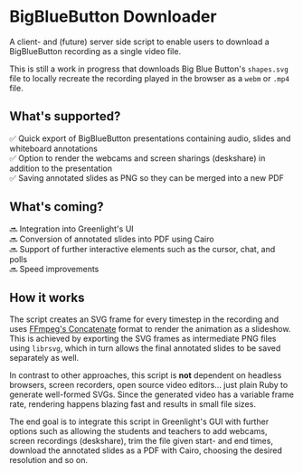
# BigBlueButton Downloader

A client- and (future) server side script to enable users to download a BigBlueButton recording as a single video file.

This is still a work in progress that downloads Big Blue Button's `shapes.svg` file to locally recreate the recording played in the browser as a `webm` or `.mp4` file.

## What's supported?

✅  Quick export of BigBlueButton presentations containing audio, slides and whiteboard annotations<br />
✅  Option to render the webcams and screen sharings (deskshare) in addition to the presentation<br />
✅  Saving annotated slides as PNG so they can be merged into a new PDF<br />

## What's coming?
🔜  Integration into Greenlight's UI<br />
🔜  Conversion of annotated slides into PDF using Cairo<br />
🔜  Support of further interactive elements such as the cursor, chat, and polls<br />
🔜  Speed improvements<br />

## How it works

The script creates an SVG frame for every timestep in the recording and uses [FFmpeg's Concatenate](https://trac.ffmpeg.org/wiki/Slideshow) format to render the animation as a slideshow. This is achieved by exporting the SVG frames as intermediate PNG files using `librsvg`, which in turn allows the final annotated slides to be saved separately as well.

In contrast to other approaches, this script is **not** dependent on headless browsers, screen recorders, open source video editors... just plain Ruby to generate well-formed SVGs. Since the generated video has a variable frame rate, rendering happens blazing fast and results in small file sizes.

The end goal is to integrate this script in Greenlight's GUI with further options such as allowing the students and teachers to add webcams, screen recordings (deskshare), trim the file given start- and end times, download the annotated slides as a PDF with Cairo, choosing the desired resolution and so on.
